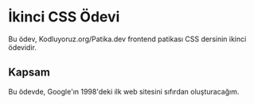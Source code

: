 # İkinci CSS Ödevi

Bu ödev, Kodluyoruz.org/Patika.dev frontend patikası CSS dersinin ikinci ödevidir.

## Kapsam

Bu ödevde, Google'ın 1998'deki ilk web sitesini sıfırdan oluşturacağım.

